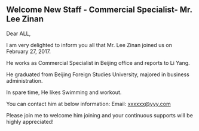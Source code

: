 ## Welcome New Staff - Commercial Specialist- Mr. Lee Zinan

Dear ALL,
 
I am very delighted to inform you all that Mr. Lee Zinan joined us on February 27, 2017. 

He works as Commercial Specialist in Beijing office and reports to Li Yang.
 
He graduated from Beijing Foreign Studies University, majored in business administration. 

In spare time, He likes Swimming and workout.
 
You can contact him at below information:
Email: xxxxxx@yyy.com

Please join me to welcome him joining and your continuous supports will be highly appreciated!

